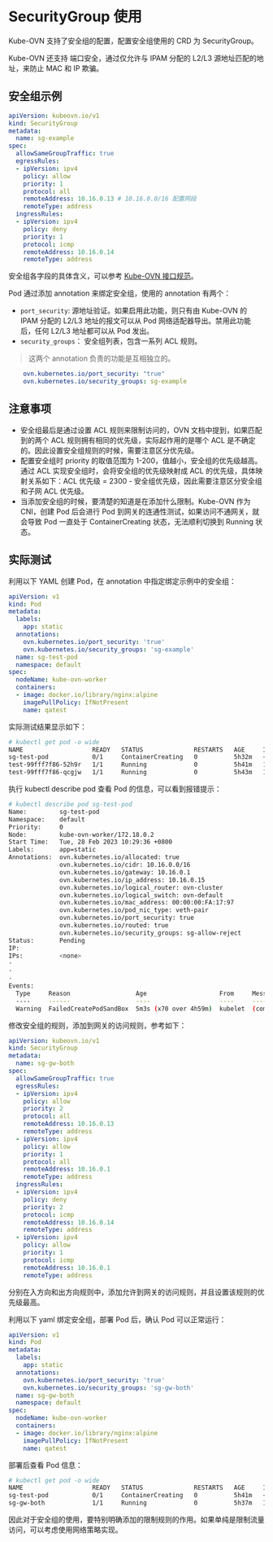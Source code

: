 # SecurityGroup 使用

Kube-OVN 支持了安全组的配置，配置安全组使用的 CRD 为 SecurityGroup。

Kube-OVN 还支持 端口安全，通过仅允许与 IPAM 分配的 L2/L3 源地址匹配的地址，来防止 MAC 和 IP 欺骗。

## 安全组示例

```yaml
apiVersion: kubeovn.io/v1
kind: SecurityGroup
metadata:
  name: sg-example
spec:
  allowSameGroupTraffic: true
  egressRules:
  - ipVersion: ipv4
    policy: allow
    priority: 1
    protocol: all
    remoteAddress: 10.16.0.13 # 10.16.0.0/16 配置网段
    remoteType: address
  ingressRules:
  - ipVersion: ipv4
    policy: deny
    priority: 1
    protocol: icmp
    remoteAddress: 10.16.0.14
    remoteType: address
```

安全组各字段的具体含义，可以参考 [Kube-OVN 接口规范](../reference/kube-ovn-api.md)。

Pod 通过添加 annotation 来绑定安全组，使用的 annotation 有两个：

- `port_security`: 源地址验证。如果启用此功能，则只有由 Kube-OVN 的 IPAM 分配的 L2/L3 地址的报文可以从 Pod 网络适配器导出。禁用此功能后，任何 L2/L3 地址都可以从 Pod 发出。
- `security_groups`： 安全组列表，包含一系列 ACL 规则。

> 这两个 annotation 负责的功能是互相独立的。

```yaml
    ovn.kubernetes.io/port_security: "true"
    ovn.kubernetes.io/security_groups: sg-example
```

## 注意事项

- 安全组最后是通过设置 ACL 规则来限制访问的，OVN 文档中提到，如果匹配到的两个 ACL 规则拥有相同的优先级，实际起作用的是哪个 ACL 是不确定的。因此设置安全组规则的时候，需要注意区分优先级。
- 配置安全组时 priority 的取值范围为 1-200，值越小，安全组的优先级越高。通过 ACL 实现安全组时，会将安全组的优先级映射成 ACL 的优先级，具体映射关系如下：ACL 优先级 = 2300 - 安全组优先级，因此需要注意区分安全组和子网 ACL 优先级。
- 当添加安全组的时候，要清楚的知道是在添加什么限制。Kube-OVN 作为 CNI，创建 Pod 后会进行 Pod 到网关的连通性测试，如果访问不通网关，就会导致 Pod 一直处于 ContainerCreating 状态，无法顺利切换到 Running 状态。

## 实际测试

利用以下 YAML 创建 Pod，在 annotation 中指定绑定示例中的安全组：

```yaml
apiVersion: v1
kind: Pod
metadata:
  labels:
    app: static
  annotations:
    ovn.kubernetes.io/port_security: 'true'
    ovn.kubernetes.io/security_groups: 'sg-example'
  name: sg-test-pod
  namespace: default
spec:
  nodeName: kube-ovn-worker
  containers:
  - image: docker.io/library/nginx:alpine
    imagePullPolicy: IfNotPresent
    name: qatest
```

实际测试结果显示如下：

```bash
# kubectl get pod -o wide
NAME                   READY   STATUS              RESTARTS   AGE     IP           NODE                     NOMINATED NODE   READINESS GATES
sg-test-pod            0/1     ContainerCreating   0          5h32m   <none>       kube-ovn-worker          <none>           <none>
test-99fff7f86-52h9r   1/1     Running             0          5h41m   10.16.0.14   kube-ovn-control-plane   <none>           <none>
test-99fff7f86-qcgjw   1/1     Running             0          5h43m   10.16.0.13   kube-ovn-worker          <none>           <none>
```

执行 kubectl describe pod 查看 Pod 的信息，可以看到报错提示：

```bash
# kubectl describe pod sg-test-pod
Name:         sg-test-pod
Namespace:    default
Priority:     0
Node:         kube-ovn-worker/172.18.0.2
Start Time:   Tue, 28 Feb 2023 10:29:36 +0800
Labels:       app=static
Annotations:  ovn.kubernetes.io/allocated: true
              ovn.kubernetes.io/cidr: 10.16.0.0/16
              ovn.kubernetes.io/gateway: 10.16.0.1
              ovn.kubernetes.io/ip_address: 10.16.0.15
              ovn.kubernetes.io/logical_router: ovn-cluster
              ovn.kubernetes.io/logical_switch: ovn-default
              ovn.kubernetes.io/mac_address: 00:00:00:FA:17:97
              ovn.kubernetes.io/pod_nic_type: veth-pair
              ovn.kubernetes.io/port_security: true
              ovn.kubernetes.io/routed: true
              ovn.kubernetes.io/security_groups: sg-allow-reject
Status:       Pending
IP:
IPs:          <none>
·
·
·
Events:
  Type     Reason                  Age                    From     Message
  ----     ------                  ----                   ----     -------
  Warning  FailedCreatePodSandBox  5m3s (x70 over 4h59m)  kubelet  (combined from similar events): Failed to create pod sandbox: rpc error: code = Unknown desc = failed to setup network for sandbox "40636e0c7f1ade5500fa958486163d74f2e2300051a71522a9afd7ba0538afb6": plugin type="kube-ovn" failed (add): RPC failed; request ip return 500 configure nic failed 10.16.0.15 network not ready after 200 ping 10.16.0.1
```

修改安全组的规则，添加到网关的访问规则，参考如下：

```yaml
apiVersion: kubeovn.io/v1
kind: SecurityGroup
metadata:
  name: sg-gw-both
spec:
  allowSameGroupTraffic: true
  egressRules:
  - ipVersion: ipv4
    policy: allow
    priority: 2
    protocol: all
    remoteAddress: 10.16.0.13
    remoteType: address
  - ipVersion: ipv4
    policy: allow
    priority: 1
    protocol: all
    remoteAddress: 10.16.0.1
    remoteType: address
  ingressRules:
  - ipVersion: ipv4
    policy: deny
    priority: 2
    protocol: icmp
    remoteAddress: 10.16.0.14
    remoteType: address
  - ipVersion: ipv4
    policy: allow
    priority: 1
    protocol: icmp
    remoteAddress: 10.16.0.1
    remoteType: address
```

分别在入方向和出方向规则中，添加允许到网关的访问规则，并且设置该规则的优先级最高。

利用以下 yaml 绑定安全组，部署 Pod 后，确认 Pod 可以正常运行：

```yaml
apiVersion: v1
kind: Pod
metadata:
  labels:
    app: static
  annotations:
    ovn.kubernetes.io/port_security: 'true'
    ovn.kubernetes.io/security_groups: 'sg-gw-both'
  name: sg-gw-both
  namespace: default
spec:
  nodeName: kube-ovn-worker
  containers:
  - image: docker.io/library/nginx:alpine
    imagePullPolicy: IfNotPresent
    name: qatest
```

部署后查看 Pod 信息：

```bash
# kubectl get pod -o wide
NAME                   READY   STATUS              RESTARTS   AGE     IP           NODE                     NOMINATED NODE   READINESS GATES
sg-test-pod            0/1     ContainerCreating   0          5h41m   <none>       kube-ovn-worker          <none>           <none>
sg-gw-both             1/1     Running             0          5h37m   10.16.0.19   kube-ovn-worker          <none>           <none>
```

因此对于安全组的使用，要特别明确添加的限制规则的作用。如果单纯是限制流量访问，可以考虑使用网络策略实现。
